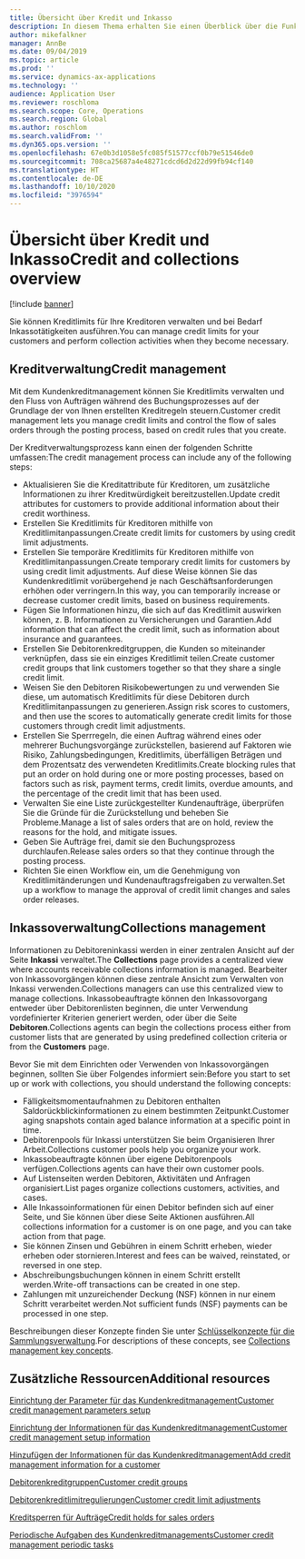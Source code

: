 ```yaml
---
title: Übersicht über Kredit und Inkasso
description: In diesem Thema erhalten Sie einen Überblick über die Funktion für Kredit und Inkasso.
author: mikefalkner
manager: AnnBe
ms.date: 09/04/2019
ms.topic: article
ms.prod: ''
ms.service: dynamics-ax-applications
ms.technology: ''
audience: Application User
ms.reviewer: roschloma
ms.search.scope: Core, Operations
ms.search.region: Global
ms.author: roschlom
ms.search.validFrom: ''
ms.dyn365.ops.version: ''
ms.openlocfilehash: 67e0b3d1058e5fc085f51577ccf0b79e51546de0
ms.sourcegitcommit: 708ca25687a4e48271cdcd6d2d22d99fb94cf140
ms.translationtype: HT
ms.contentlocale: de-DE
ms.lasthandoff: 10/10/2020
ms.locfileid: "3976594"
---
```

# <a name="credit-and-collections-overview"></a><span data-ttu-id="ee91d-103">Übersicht über Kredit und Inkasso</span><span class="sxs-lookup"><span data-stu-id="ee91d-103">Credit and collections overview</span></span>

[!include [banner](../includes/banner.md)]

<span data-ttu-id="ee91d-104">Sie können Kreditlimits für Ihre Kreditoren verwalten und bei Bedarf Inkassotätigkeiten ausführen.</span><span class="sxs-lookup"><span data-stu-id="ee91d-104">You can manage credit limits for your customers and perform collection activities when they become necessary.</span></span>

## <a name="credit-management"></a><span data-ttu-id="ee91d-105">Kreditverwaltung</span><span class="sxs-lookup"><span data-stu-id="ee91d-105">Credit management</span></span>

<span data-ttu-id="ee91d-106">Mit dem Kundenkreditmanagement können Sie Kreditlimits verwalten und den Fluss von Aufträgen während des Buchungsprozesses auf der Grundlage der von Ihnen erstellten Kreditregeln steuern.</span><span class="sxs-lookup"><span data-stu-id="ee91d-106">Customer credit management lets you manage credit limits and control the flow of sales orders through the posting process, based on credit rules that you create.</span></span>

<span data-ttu-id="ee91d-107">Der Kreditverwaltungsprozess kann einen der folgenden Schritte umfassen:</span><span class="sxs-lookup"><span data-stu-id="ee91d-107">The credit management process can include any of the following steps:</span></span>

- <span data-ttu-id="ee91d-108">Aktualisieren Sie die Kreditattribute für Kreditoren, um zusätzliche Informationen zu ihrer Kreditwürdigkeit bereitzustellen.</span><span class="sxs-lookup"><span data-stu-id="ee91d-108">Update credit attributes for customers to provide additional information about their credit worthiness.</span></span>
- <span data-ttu-id="ee91d-109">Erstellen Sie Kreditlimits für Kreditoren mithilfe von Kreditlimitanpassungen.</span><span class="sxs-lookup"><span data-stu-id="ee91d-109">Create credit limits for customers by using credit limit adjustments.</span></span>
- <span data-ttu-id="ee91d-110">Erstellen Sie temporäre Kreditlimits für Kreditoren mithilfe von Kreditlimitanpassungen.</span><span class="sxs-lookup"><span data-stu-id="ee91d-110">Create temporary credit limits for customers by using credit limit adjustments.</span></span> <span data-ttu-id="ee91d-111">Auf diese Weise können Sie das Kundenkreditlimit vorübergehend je nach Geschäftsanforderungen erhöhen oder verringern.</span><span class="sxs-lookup"><span data-stu-id="ee91d-111">In this way, you can temporarily increase or decrease customer credit limits, based on business requirements.</span></span>
- <span data-ttu-id="ee91d-112">Fügen Sie Informationen hinzu, die sich auf das Kreditlimit auswirken können, z. B. Informationen zu Versicherungen und Garantien.</span><span class="sxs-lookup"><span data-stu-id="ee91d-112">Add information that can affect the credit limit, such as information about insurance and guarantees.</span></span>
- <span data-ttu-id="ee91d-113">Erstellen Sie Debitorenkreditgruppen, die Kunden so miteinander verknüpfen, dass sie ein einziges Kreditlimit teilen.</span><span class="sxs-lookup"><span data-stu-id="ee91d-113">Create customer credit groups that link customers together so that they share a single credit limit.</span></span>
- <span data-ttu-id="ee91d-114">Weisen Sie den Debitoren Risikobewertungen zu und verwenden Sie diese, um automatisch Kreditlimits für diese Debitoren durch Kreditlimitanpassungen zu generieren.</span><span class="sxs-lookup"><span data-stu-id="ee91d-114">Assign risk scores to customers, and then use the scores to automatically generate credit limits for those customers through credit limit adjustments.</span></span>
- <span data-ttu-id="ee91d-115">Erstellen Sie Sperrregeln, die einen Auftrag während eines oder mehrerer Buchungsvorgänge zurückstellen, basierend auf Faktoren wie Risiko, Zahlungsbedingungen, Kreditlimits, überfälligen Beträgen und dem Prozentsatz des verwendeten Kreditlimits.</span><span class="sxs-lookup"><span data-stu-id="ee91d-115">Create blocking rules that put an order on hold during one or more posting processes, based on factors such as risk, payment terms, credit limits, overdue amounts, and the percentage of the credit limit that has been used.</span></span>
- <span data-ttu-id="ee91d-116">Verwalten Sie eine Liste zurückgestellter Kundenaufträge, überprüfen Sie die Gründe für die Zurückstellung und beheben Sie Probleme.</span><span class="sxs-lookup"><span data-stu-id="ee91d-116">Manage a list of sales orders that are on hold, review the reasons for the hold, and mitigate issues.</span></span>
- <span data-ttu-id="ee91d-117">Geben Sie Aufträge frei, damit sie den Buchungsprozess durchlaufen.</span><span class="sxs-lookup"><span data-stu-id="ee91d-117">Release sales orders so that they continue through the posting process.</span></span>
- <span data-ttu-id="ee91d-118">Richten Sie einen Workflow ein, um die Genehmigung von Kreditlimitänderungen und Kundenauftragsfreigaben zu verwalten.</span><span class="sxs-lookup"><span data-stu-id="ee91d-118">Set up a workflow to manage the approval of credit limit changes and sales order releases.</span></span>

## <a name="collections-management"></a><span data-ttu-id="ee91d-119">Inkassoverwaltung</span><span class="sxs-lookup"><span data-stu-id="ee91d-119">Collections management</span></span>

<span data-ttu-id="ee91d-120">Informationen zu Debitoreninkassi werden in einer zentralen Ansicht auf der Seite **Inkassi** verwaltet.</span><span class="sxs-lookup"><span data-stu-id="ee91d-120">The **Collections** page provides a centralized view where accounts receivable collections information is managed.</span></span> <span data-ttu-id="ee91d-121">Bearbeiter von Inkassovorgängen können diese zentrale Ansicht zum Verwalten von Inkassi verwenden.</span><span class="sxs-lookup"><span data-stu-id="ee91d-121">Collections managers can use this centralized view to manage collections.</span></span> <span data-ttu-id="ee91d-122">Inkassobeauftragte können den Inkassovorgang entweder über Debitorenlisten beginnen, die unter Verwendung vordefinierter Kriterien generiert werden, oder über die Seite **Debitoren**.</span><span class="sxs-lookup"><span data-stu-id="ee91d-122">Collections agents can begin the collections process either from customer lists that are generated by using predefined collection criteria or from the **Customers** page.</span></span>

<span data-ttu-id="ee91d-123">Bevor Sie mit dem Einrichten oder Verwenden von Inkassovorgängen beginnen, sollten Sie über Folgendes informiert sein:</span><span class="sxs-lookup"><span data-stu-id="ee91d-123">Before you start to set up or work with collections, you should understand the following concepts:</span></span>

- <span data-ttu-id="ee91d-124">Fälligkeitsmomentaufnahmen zu Debitoren enthalten Saldorückblickinformationen zu einem bestimmten Zeitpunkt.</span><span class="sxs-lookup"><span data-stu-id="ee91d-124">Customer aging snapshots contain aged balance information at a specific point in time.</span></span>
- <span data-ttu-id="ee91d-125">Debitorenpools für Inkassi unterstützen Sie beim Organisieren Ihrer Arbeit.</span><span class="sxs-lookup"><span data-stu-id="ee91d-125">Collections customer pools help you organize your work.</span></span>
- <span data-ttu-id="ee91d-126">Inkassobeauftragte können über eigene Debitorenpools verfügen.</span><span class="sxs-lookup"><span data-stu-id="ee91d-126">Collections agents can have their own customer pools.</span></span>
- <span data-ttu-id="ee91d-127">Auf Listenseiten werden Debitoren, Aktivitäten und Anfragen organisiert.</span><span class="sxs-lookup"><span data-stu-id="ee91d-127">List pages organize collections customers, activities, and cases.</span></span>
- <span data-ttu-id="ee91d-128">Alle Inkassoinformationen für einen Debitor befinden sich auf einer Seite, und Sie können über diese Seite Aktionen ausführen.</span><span class="sxs-lookup"><span data-stu-id="ee91d-128">All collections information for a customer is on one page, and you can take action from that page.</span></span>
- <span data-ttu-id="ee91d-129">Sie können Zinsen und Gebühren in einem Schritt erheben, wieder erheben oder stornieren.</span><span class="sxs-lookup"><span data-stu-id="ee91d-129">Interest and fees can be waived, reinstated, or reversed in one step.</span></span>
- <span data-ttu-id="ee91d-130">Abschreibungsbuchungen können in einem Schritt erstellt werden.</span><span class="sxs-lookup"><span data-stu-id="ee91d-130">Write-off transactions can be created in one step.</span></span>
- <span data-ttu-id="ee91d-131">Zahlungen mit unzureichender Deckung (NSF) können in nur einem Schritt verarbeitet werden.</span><span class="sxs-lookup"><span data-stu-id="ee91d-131">Not sufficient funds (NSF) payments can be processed in one step.</span></span>

<span data-ttu-id="ee91d-132">Beschreibungen dieser Konzepte finden Sie unter [Schlüsselkonzepte für die Sammlungsverwaltung](./cm-collections-concepts.md).</span><span class="sxs-lookup"><span data-stu-id="ee91d-132">For descriptions of these concepts, see [Collections management key concepts](./cm-collections-concepts.md).</span></span>

## <a name="additional-resources"></a><span data-ttu-id="ee91d-133">Zusätzliche Ressourcen</span><span class="sxs-lookup"><span data-stu-id="ee91d-133">Additional resources</span></span>

[<span data-ttu-id="ee91d-134">Einrichtung der Parameter für das Kundenkreditmanagement</span><span class="sxs-lookup"><span data-stu-id="ee91d-134">Customer credit management parameters setup</span></span>](./cm-credit-mgmt-setup.md)

[<span data-ttu-id="ee91d-135">Einrichtung der Informationen für das Kundenkreditmanagement</span><span class="sxs-lookup"><span data-stu-id="ee91d-135">Customer credit management setup information</span></span>](./cm-setup-information.md)

[<span data-ttu-id="ee91d-136">Hinzufügen der Informationen für das Kundenkreditmanagement</span><span class="sxs-lookup"><span data-stu-id="ee91d-136">Add credit management information for a customer</span></span>](./cm-add-credit-mgmt-information-customer.md)

[<span data-ttu-id="ee91d-137">Debitorenkreditgruppen</span><span class="sxs-lookup"><span data-stu-id="ee91d-137">Customer credit groups</span></span>](./cm-customer-credit-groups.md)

[<span data-ttu-id="ee91d-138">Debitorenkreditlimitregulierungen</span><span class="sxs-lookup"><span data-stu-id="ee91d-138">Customer credit limit adjustments</span></span>](./cm-credit-limit-adjustments.md)

[<span data-ttu-id="ee91d-139">Kreditsperren für Aufträge</span><span class="sxs-lookup"><span data-stu-id="ee91d-139">Credit holds for sales orders</span></span>](./cm-sales-order-credit-holds.md)

[<span data-ttu-id="ee91d-140">Periodische Aufgaben des Kundenkreditmanagements</span><span class="sxs-lookup"><span data-stu-id="ee91d-140">Customer credit management periodic tasks</span></span>](./cm-periodic-tasks.md)
